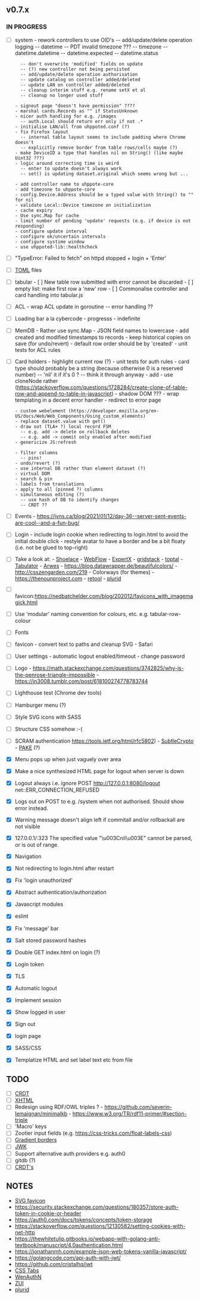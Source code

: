 ## v0.7.x

### IN PROGRESS

- [ ] system
      - rework controllers to use OID's
        -- add/update/delete operation logging
        -- datetime
           -- PDT invalid timezone ???
           -- timezone
           -- datetime.datetime
           -- datetime.expected
           -- datetime.status 

        -- don't overwrite 'modified' fields on update
        -- (?) new controller not being persisted
        -- add/update/delete operation authorisation
        -- update catalog on controller added/deleted
        -- update LAN on controller added/deleted
        -- cleanup interim stuff e.g. rename setX et al
        -- cleanup no longer used stuff

      - signout page "doesn't have permission" ????
      - marshal cards.Records as "" if StatusUnknown
      - nicer auth handling for e.g. /images
        -- auth.Local should return err only if not .*
      - initialise LAN/all from uhppoted.conf (?)
      - fix Firefox layout
        -- internal table layout seems to include padding where Chrome doesn't
        -- explicitly remove border from table rows/cells maybe (?)
      - make DeviceID a type that handles nil on String() (like maybe Uint32 ???)
      - logic around correcting time is weird
        -- enter to update doesn't always work
        -- set() is updating dataset.original which seems wrong but ...

      - add controller name to uhppote-core
      - add timezone to uhppote-core
      - config.Device.Address should be a typed value with String() to "" for nil
      - validate Local::Device timezone on initialization
      - cache expiry
      - Use sync.Map for cache
      - limit number of pending 'update' requests (e.g. if device is not responding)
      - configure update interval
      - configure ok/uncertain intervals
      - configure systime window
      - use uhppoted-lib::healthcheck

- [ ] "TypeError: Failed to fetch" on httpd stopped + login + 'Enter'
- [ ] [TOML](https://toml.io) files

- [ ] tabular
      - [ ] New table row submitted with error cannot be discarded
      - [ ] empty list: make first row a 'new' row
      - [ ] Commonalise controller and card handling into tabular.js

- [ ] ACL
      - wrap ACL update in goroutine
        -- error handling ??

- [ ] Loading bar a la cybercode
      - progresss
      - indefinite

- [ ] MemDB
      - Rather use sync.Map
      - JSON field names to lowercase
      - add created and modified timestamps to records
      - keep historical copies on save (for undo/revert)
      - default row order should be by 'created'
      - unit tests for ACL rules

- [ ] Card holders
      - highlight current row (?)
      - unit tests for auth rules
      - card type should probably be a string (because otherwise 0 is a reserved number)
        -- 'nil' it if it's 0 ?
        -- think it through anyway
      - add
        - use cloneNode rather (https://stackoverflow.com/questions/1728284/create-clone-of-table-row-and-append-to-table-in-javascript)
        - shadow DOM ???
      - wrap templating in a decent error handler
        - redirect to error page

      - custom webelement (https://developer.mozilla.org/en-US/docs/Web/Web_Components/Using_custom_elements)
      - replace dataset.value with get()
      - draw out (TLA+ ?) local record FSM
        -- e.g. add -> delete on rollback deletes
        -- e.g. add -> commit only enabled after modified
      - genericize JS:refresh

      - filter columns
        -- pins!
      - undo/revert (?)
      - use internal DB rather than element dataset (?)
      - virtual DOM
      - search & pin
      - labels from translations
      - apply to all (pinned ?) columns
      - simultaneous editing (?) 
        -- use hash of DB to identify changes
        -- CRDT ??
      
- [ ] Events
      - https://jvns.ca/blog/2021/01/12/day-36--server-sent-events-are-cool--and-a-fun-bug/
      
- [ ] Login
      - include login cookie when redirecting to login.html to avoid the initial double click
      - restyle avatar to have a border and be a bit floaty (i.e. not be glued to top-right)

- [ ] Take a look at:
      - [Shoelace](https://shoelace.style)
      - [WebFlow](https://www.toptal.com/designers/webflow/webflow-advantages)
      - [ExpertX](https://www.toptal.com/designers/webflow/webflow-advantages)
      - [gridstack](https://gridstackjs.com)
      - [toptal](https://www.toptal.com/designers/ux/notification-design)
      - [Tabulator](http://tabulator.info)
      - [Arwes](https://arwes.dev)
      - https://blog.datawrapper.de/beautifulcolors/
      - http://csszengarden.com/219
      - Colorways (for themes)
      - https://thenounproject.com
      - [retool](https://retool.com)
      - [plurid](https://github.com/plurid/plurid)

- [ ] favicon:https://nedbatchelder.com/blog/202012/favicons_with_imagemagick.html
- [ ] Use 'modular' naming convention for colours, etc. e.g. tabular-row-colour

- [ ] Fonts
- [ ] favicon
      - convert text to paths and cleanup SVG
      - Safari
- [ ] User settings
      - automatic logout enabled/timeout
      - change password
- [ ] Logo 
      - https://math.stackexchange.com/questions/3742825/why-is-the-penrose-triangle-impossible
      - https://jn3008.tumblr.com/post/618100274778783744
- [ ] Lighthouse test (Chrome dev tools)
- [ ] Hamburger menu (?)
- [ ] Style SVG icons with SASS
- [ ] Structure CSS somehow :-(
- [ ] SCRAM authentication https://tools.ietf.org/html/rfc5802)
      - [SubtleCrypto](https://developer.mozilla.org/en-US/docs/Web/API/SubtleCrypto)
      - [PAKE](https://en.wikipedia.org/wiki/Password-authenticated_key_agreement) (?)

- [x] Menu pops up when just vaguely over area
- [x] Make a nice synthesized HTML page for logout when server is down
- [x] Logout always i.e. ignore POST http://127.0.0.1:8080/logout net::ERR_CONNECTION_REFUSED
- [x] Logs out on POST to e.g. /system when not authorised. Should show error instead.
- [x] Warning message doesn't align left if commitall and/or rollbackall are not visible
- [x] 127.0.0.1/:323 The specified value "\u003Cnil\u003E" cannot be parsed, or is out of range.
- [x] Navigation
- [x] Not redirecting to login.html after restart
- [x] Fix 'login unauthorized'
- [x] Abstract authentication/authorization
- [x] Javascript modules
- [x] eslint
- [x] Fix 'message' bar 
- [x] Salt stored password hashes
- [x] Double GET index.html on login (?)
- [x] Login token
- [x] TLS
- [x] Automatic logout
- [x] Implement session
- [x] Show logged in user
- [x] Sign out
- [x] login page
- [x] SASS/CSS
- [x] Templatize HTML and set label text etc from file

## TODO

- [ ] [CRDT](https://concordant.io/software)
- [ ] [XHTML](https://www.nayuki.io/page/practical-guide-to-xhtml)
- [ ] Redesign using RDF/OWL triples ? 
      - https://github.com/severin-lemaignan/minimalkb
      - https://www.w3.org/TR/rdf11-primer/#section-triple
- [ ] 'Macro' keys
- [ ] Zootier input fields (e.g. https://css-tricks.com/float-labels-css)
- [ ] [Gradient borders](https://css-tricks.com/gradient-borders-in-css/)
- [ ] [JWK](https://tools.ietf.org/html/rfc7517)
- [ ] Support alternative auth providers e.g. auth0
- [ ] gitdb (?)
- [ ] [CRDT's](https://josephg.com/blog/crdts-are-the-future)

## NOTES

- [SVG favicon](https://medium.com/swlh/are-you-using-svg-favicons-yet-a-guide-for-modern-browsers-836a6aace3df)
- https://security.stackexchange.com/questions/180357/store-auth-token-in-cookie-or-header
- https://auth0.com/docs/tokens/concepts/token-storage
- https://stackoverflow.com/questions/12130582/setting-cookies-with-net-http
- https://thewhitetulip.gitbooks.io/webapp-with-golang-anti-textbook/manuscript/4.0authentication.html
- https://jonathanmh.com/example-json-web-tokens-vanilla-javascript/
- https://golangcode.com/api-auth-with-jwt/
- https://github.com/cristalhq/jwt
- [CSS Tabs](https://codepen.io/axelaredz/pen/ipome)
- [WenAuthN](https://trustfoundry.net/passwords-are-dead-long-live-webauthn)
- [ZUI](https://zircleui.github.io/docs/examples/home.html)
- [plurid](https://github.com/plurid/plurid)